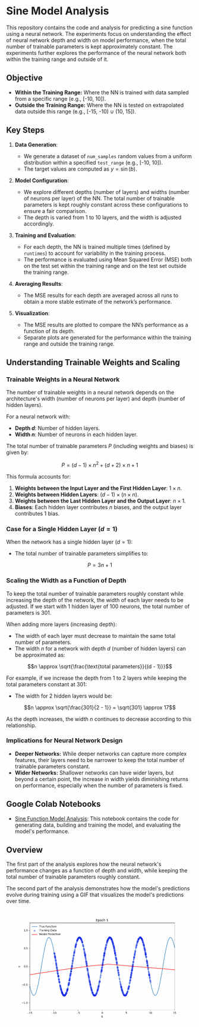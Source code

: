 # Sine Model Analysis

This repository contains the code and analysis for predicting a sine function using a neural network. The experiments focus on understanding the effect of neural network depth and width on model performance, when the total number of trainable parameters is kept approximately constant. The experiments further explores the performance of the neural network both within the training range and outside of it.

## Objective
- **Within the Training Range:** Where the NN is trained with data sampled from a specific range (e.g., [-10, 10]).
- **Outside the Training Range:** Where the NN is tested on extrapolated data outside this range (e.g., [-15, -10) ∪ (10, 15]).

## Key Steps

1. **Data Generation**:
   - We generate a dataset of `num_samples` random values from a uniform distribution within a specified `test_range` (e.g., [-10, 10]).
   - The target values are computed as $y = \sin(b)$.

2. **Model Configuration**:
   - We explore different depths (number of layers) and widths (number of neurons per layer) of the NN. The total number of trainable parameters is kept roughly constant across these configurations to ensure a fair comparison.
   - The depth is varied from 1 to 10 layers, and the width is adjusted accordingly.

3. **Training and Evaluation**:
   - For each depth, the NN is trained multiple times (defined by `runtimes`) to account for variability in the training process.
   - The performance is evaluated using Mean Squared Error (MSE) both on the test set within the training range and on the test set outside the training range.

4. **Averaging Results**:
   - The MSE results for each depth are averaged across all runs to obtain a more stable estimate of the network’s performance.

5. **Visualization**:
   - The MSE results are plotted to compare the NN’s performance as a function of its depth.
   - Separate plots are generated for the performance within the training range and outside the training range.


## Understanding Trainable Weights and Scaling

### Trainable Weights in a Neural Network

The number of trainable weights in a neural network depends on the architecture's width (number of neurons per layer) and depth (number of hidden layers).

For a neural network with:
- **Depth $d$**: Number of hidden layers.
- **Width $n$**: Number of neurons in each hidden layer.

The total number of trainable parameters $P$ (including weights and biases) is given by:

$$
P = (d-1) \times n^2 + (d+2) \times n + 1
$$

This formula accounts for:
1. **Weights between the Input Layer and the First Hidden Layer**: $1 \times n$.
2. **Weights between Hidden Layers**: $(d-1) \times (n \times n)$.
3. **Weights between the Last Hidden Layer and the Output Layer**: $n \times 1$.
4. **Biases**: Each hidden layer contributes $n$ biases, and the output layer contributes 1 bias.

### Case for a Single Hidden Layer ($d = 1$)

When the network has a single hidden layer ($d = 1$):
- The total number of trainable parameters simplifies to:

$$
P = 3n + 1
$$


### Scaling the Width as a Function of Depth

To keep the total number of trainable parameters roughly constant while increasing the depth of the network, the width of each layer needs to be adjusted. If we start with 1 hidden layer of 100 neurons, the total number of parameters is 301.

When adding more layers (increasing depth):
- The width of each layer must decrease to maintain the same total number of parameters.
- The width $n$ for a network with depth $d$ (number of hidden layers) can be approximated as:

$$n \approx \sqrt{\frac{\text{total parameters}}{(d - 1)}}$$

For example, if we increase the depth from 1 to 2 layers while keeping the total parameters constant at 301:
- The width for 2 hidden layers would be:

$$n \approx \sqrt{\frac{301}{2 - 1}} = \sqrt{301} \approx 17$$

As the depth increases, the width $n$ continues to decrease according to this relationship.

### Implications for Neural Network Design
- **Deeper Networks:** While deeper networks can capture more complex features, their layers need to be narrower to keep the total number of trainable parameters constant.
- **Wider Networks:** Shallower networks can have wider layers, but beyond a certain point, the increase in width yields diminishing returns on performance, especially when the number of parameters is fixed.



## Google Colab Notebooks
- [Sine Function Model Analysis](sine_model_analysis.ipynb): This notebook contains the code for generating data, building and training the model, and evaluating the model's performance.

## Overview
The first part of the analysis explores how the neural network's performance changes as a function of depth and width, while keeping the total number of trainable parameters roughly constant.

The second part of the analysis demonstrates how the model's predictions evolve during training using a GIF that visualizes the model's predictions over time.

![Training Progress](training_progress_5_8.gif)
